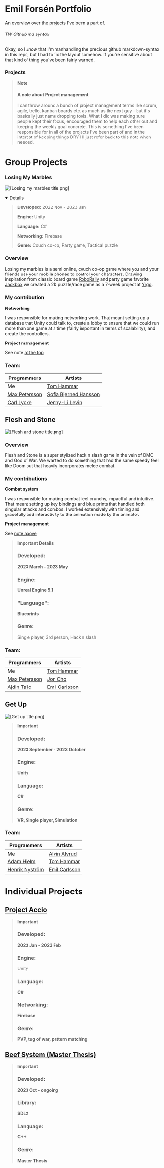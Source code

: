 # Emil Forsén Portfolio
 
An overview over the projects I've been a part of. 

###### TW Github md syntax
Okay, so I _know_ that I'm manhandling the precious github markdown-syntax in this repo, but I had to fix the layout somehow. If you're sensitive about that kind of thing you've been fairly warned. 

### Projects

>**Note**
>#### A note about Project management
> 
>I can throw around a bunch of project management terms like scrum, agile, trello, kanban boards etc. as much as the next guy - but it's basically just name dropping tools. What I did was making sure people kept their focus, encouraged them to help each other out and keeping the weekly goal concrete. This is something I've been responsible for in all of the projects I've been part of and in the interest of keeping things DRY I'll just refer back to this note when needed. 
# Group Projects

### Losing My Marbles
![[Losing my marbles title.png]](https://github.com/emilxf-0/Portfolio/blob/main/Images/Losing%20my%20marbles%20title.png)

<details open>
 
 >**Developed:** 2022 Nov - 2023 Jan
>
>**Engine:** Unity
>
>**Language:** C#
>
>**Networking:** Firebase
>
>**Genre:** Couch co-op, Party game, Tactical puzzle
</details>

### Overview

Losing my marbles is a semi online, couch co-op game where you and your friends use your mobile phones to control your characters. Drawing inspiration from classic board game [RoboRally](https://boardgamegeek.com/boardgame/18/roborally) and party game favorite [Jackbox](https://www.jackboxgames.com/) we created a 2D puzzle/race game as a 7-week project at [Yrgo](https://www.yrgo.se).

### My contribution

**Networking**

I was responsible for making networking work. That meant setting up a database that Unity could talk to, create a lobby to ensure that we could run more than one game at a time (fairly important in terms of scalability), and create the controllers. 

**Project management** 

See note [at the top](#projects)




### Team: 
**Programmers** | **Artists** 
-------|-------
Me | [Tom Hammar](https://www.artstation.com/tomhammar)
[Max Petersson](https://github.com/Max-Petersson) | [Sofia Bjerned Hansson](https://www.artstation.com/sofiabjernedhansson)
[Carl Lycke](https://github.com/llrac) | [Jenny-Li Levin](https://www.artstation.com/jenny-lilevin) 

## Flesh and Stone

![[Flesh and stone title.png]](https://github.com/emilxf-0/Portfolio/blob/main/Images/Flesh%20and%20stone%20title.png)
### Overview

Flesh and Stone is a super stylized hack n slash game in the vein of DMC and God of War. We wanted to do something that had the same speedy feel like Doom but that heavily incorporates melee combat. 

### My contributions

**Combat system** 

I was responsible for making combat feel crunchy, impactful and intuitive. That meant setting up key bindings and blue prints that handled both singular attacks and combos. I worked extensively with timing and gracefully add interactivity to the animation made by the animator. 

**Project management**

See [note above](#projects)

>**Important Details** 
>
>### Developed: 
>**2023 March - 2023 May**
>
>### Engine: 
>**Unreal Engine 5.1**
>
>### "Language": 
>**Blueprints**
>
>### Genre: 
>Single player, 3rd person, Hack n slash

### Team: 
**Programmers** | **Artists** 
-------|-------
Me | [Tom Hammar](https://www.artstation.com/tomhammar)
[Max Petersson](https://github.com/Max-Petersson) | [Jon Cho](https://www.artstation.com/joncho3)
[Ajdin Talic](https://github.com/MagmarRager) | [Emil Carlsson](https://www.artstation.com/emilcarlsson)
## Get Up
![[Get up title.png]](https://github.com/emilxf-0/Portfolio/blob/main/Images/Get%20up%20title.png)

>**Important** 
>
>### Developed: 
>**2023 September - 2023 October**
>
>### Engine: 
>**Unity**
>
>### Language: 
>**C#**
>
>### Genre: 
>**VR, Single player, Simulation**
### Team: 

**Programmers** | **Artists** 
-------|-------
Me | [Alvin Alvrud](https://www.artstation.com/alvrudart)
[Adam Hjelm](https://github.com/Adam-Hjelm) | [Tom Hammar](https://www.artstation.com/tomhammar)
[Henrik Nyström](https://github.com/sweviceroy) | [Emil Carlsson](https://www.artstation.com/sandratollefsen)

# Individual Projects

## [Project Accio](https://github.com/emilxf-0/Portfolio/tree/main/Project%20Accio)

>**Important**
>
>### Developed: 
>**2023 Jan - 2023 Feb**
>
>### Engine: 
>Unity
>
>### Language: 
>**C#**
>
>### Networking: 
>**Firebase**
>
>### Genre: 
>**PVP, tug of war, pattern matching**

## [Beef System (Master Thesis)](https://github.com/emilxf-0/beef-system](https://github.com/emilxf-0/Portfolio/tree/main/Beef%20System))

>**Important**
>### Developed: 
>**2023 Oct - ongoing**
>
>### Library: 
>**SDL2**
>
>### Language: 
>**C++**
>
>### Genre: 
>**Master Thesis**


